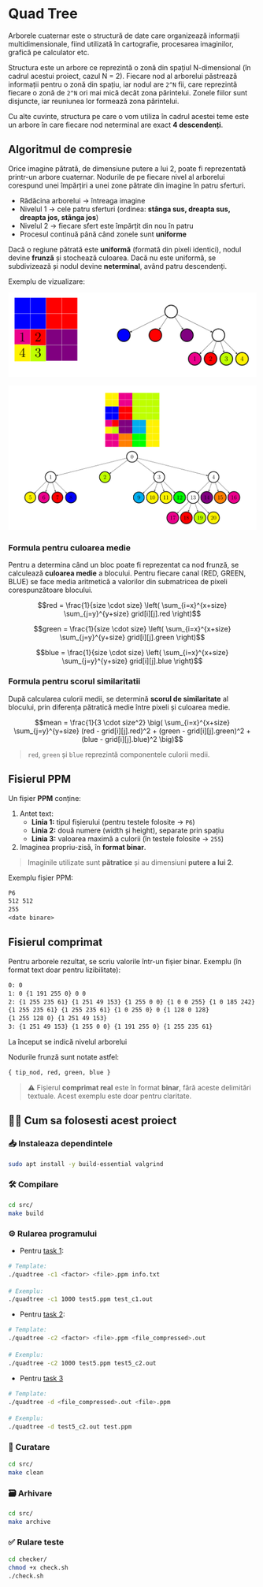 # Quad Tree


Arborele cuaternar este o structură de date care organizează informații
multidimensionale, fiind utilizată în cartografie, procesarea imaginilor,
grafică pe calculator etc.

Structura este un arbore ce reprezintă o zonă din spațiul N-dimensional
(în cadrul acestui proiect, cazul N = 2). Fiecare nod al arborelui păstrează
informații pentru o zonă din spațiu, iar nodul are `2^N` fii, care reprezintă
fiecare o zonă de `2^N` ori mai mică decât zona părintelui. Zonele fiilor sunt
disjuncte, iar reuniunea lor formează zona părintelui.

Cu alte cuvinte, structura pe care o vom utiliza în cadrul acestei teme este
un arbore în care fiecare nod neterminal are exact **4 descendenți**.

## Algoritmul de compresie

Orice imagine pătrată, de dimensiune putere a lui 2, poate fi reprezentată
printr-un arbore cuaternar. Nodurile de pe fiecare nivel al arborelui corespund
unei împărțiri a unei zone pătrate din imagine în patru sferturi.

- Rădăcina arborelui → întreaga imagine
- Nivelul 1 → cele patru sferturi (ordinea: **stânga sus, dreapta sus, dreapta jos, stânga jos**)
- Nivelul 2 → fiecare sfert este împărțit din nou în patru
- Procesul continuă până când zonele sunt **uniforme**

Dacă o regiune pătrată este **uniformă** (formată din pixeli identici), nodul
devine **frunză** și stochează culoarea. Dacă nu este uniformă, se
subdivizează și nodul devine **neterminal**, având patru descendenți.

Exemplu de vizualizare:

![img](./README-images/img-01.png)

![img](./README-images/img-02.png)



### Formula pentru culoarea medie

Pentru a determina când un bloc poate fi reprezentat ca nod frunză, se calculează
**culoarea medie** a blocului. Pentru fiecare canal (RED, GREEN, BLUE) se face
media aritmetică a valorilor din submatricea de pixeli corespunzătoare blocului.


```math
red = \frac{1}{size \cdot size} \left( \sum_{i=x}^{x+size} \sum_{j=y}^{y+size} grid[i][j].red \right)
```
```math
green = \frac{1}{size \cdot size} \left( \sum_{i=x}^{x+size} \sum_{j=y}^{y+size} grid[i][j].green \right)
```
```math
blue = \frac{1}{size \cdot size} \left( \sum_{i=x}^{x+size} \sum_{j=y}^{y+size} grid[i][j].blue \right)
```


### Formula pentru scorul similaritatii

După calcularea culorii medii, se determină **scorul de similaritate** al
blocului, prin diferența pătratică medie între pixeli și culoarea medie.

```math
mean = \frac{1}{3 \cdot size^2} 
       \big(  \sum_{i=x}^{x+size} \sum_{j=y}^{y+size} 
       (red - grid[i][j].red)^2 
           + (green - grid[i][j].green)^2 
           + (blue - grid[i][j].blue)^2 \big)
```

> `red`, `green` și `blue` reprezintă componentele culorii medii.


## Fisierul PPM

Un fișier **PPM** conține:
1. Antet text:
   - **Linia 1:** tipul fișierului (pentru testele folosite → `P6`)
   - **Linia 2:** două numere (width și height), separate prin spațiu
   - **Linia 3:** valoarea maximă a culorii (în testele folosite → `255`)
2. Imaginea propriu-zisă, în **format binar**.

> Imaginile utilizate sunt **pătratice** și au dimensiuni **putere a lui 2**.


Exemplu fișier PPM:

```txt
P6
512 512
255
<date binare>
```




## Fisierul comprimat

Pentru arborele rezultat, se scriu valorile într-un fișier binar.
Exemplu (în format text doar pentru lizibilitate):

```txt
0: 0
1: 0 {1 191 255 0} 0 0
2: {1 255 235 61} {1 251 49 153} {1 255 0 0} {1 0 0 255} {1 0 185 242}
{1 255 235 61} {1 255 235 61} {1 0 255 0} 0 {1 128 0 128}
{1 255 128 0} {1 251 49 153}
3: {1 251 49 153} {1 255 0 0} {1 191 255 0} {1 255 235 61}
```

La început se indică nivelul arborelui

Nodurile frunză sunt notate astfel:

```txt
{ tip_nod, red, green, blue }
```


> ⚠️ Fișierul **comprimat real** este în format **binar**, fără aceste delimitări
> textuale. Acest exemplu este doar pentru claritate.

## 🧑‍💻 Cum sa folosesti acest proiect

### 📥 Instaleaza dependintele

```sh
sudo apt install -y build-essential valgrind
```

### 🛠️ Compilare

```sh
cd src/
make build
```

### ⚙️ Rularea programului


- Pentru [task 1](./src/README.md#-task-1-statistici-asupra-imaginii-comprimate):
```sh
# Template:
./quadtree -c1 <factor> <file>.ppm info.txt

# Exemplu:
./quadtree -c1 1000 test5.ppm test_c1.out
```

- Pentru [task 2](./src/README.md#️-task-2-generarea-fișierului-comprimat):
```sh
# Template:
./quadtree -c2 <factor> <file>.ppm <file_compressed>.out

# Exemplu:
./quadtree -c2 1000 test5.ppm test5_c2.out
```

- Pentru [task 3](./src/README.md#-task-3-decompresie)
```sh
# Template:
./quadtree -d <file_compressed>.out <file>.ppm

# Exemplu:
./quadtree -d test5_c2.out test.ppm
```


### 🧹 Curatare

```sh
cd src/
make clean
```

### 🗃️ Arhivare


```sh
cd src/
make archive
```


### ✅ Rulare teste


```sh
cd checker/
chmod +x check.sh
./check.sh
```